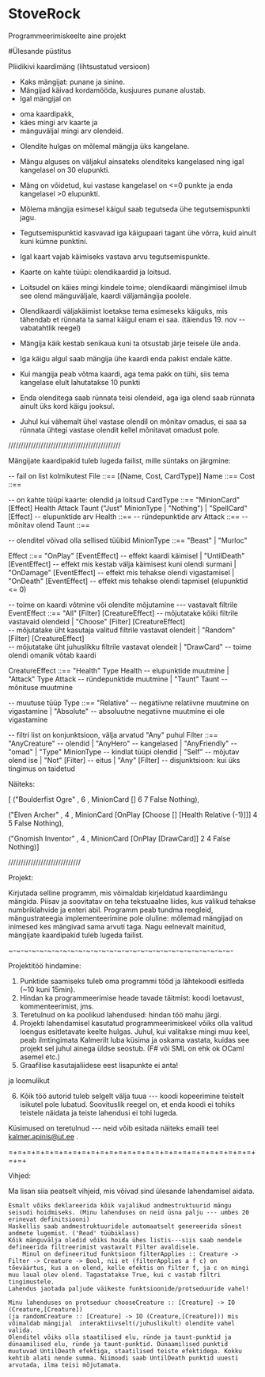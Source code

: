 StoveRock
=========

Programmeerimiskeelte aine projekt

#Ülesande püstitus

Pliidikivi kaardimäng (lihtsustatud versioon)

* Kaks mängijat: punane ja sinine.
* Mängijad käivad kordamööda, kusjuures punane alustab.
* Igal mängijal on
- oma kaardipakk,
- käes mingi arv kaarte ja
- mänguväljal mingi arv olendeid.

* Olendite hulgas on mõlemal mängija üks kangelane.
* Mängu alguses on väljakul ainsateks olenditeks kangelased 
ning igal kangelasel on 30 elupunkti.
* Mäng on võidetud, kui vastase kangelasel on <=0 punkte ja 
enda kangelasel >0 elupunkti.

* Mõlema mängija esimesel käigul saab tegutseda ühe tegutsemispunkti jagu.
* Tegutsemispunktid kasvavad iga käigupaari tagant ühe võrra, kuid ainult 
kuni kümne punktini.

* Igal kaart vajab käimiseks vastava arvu tegutsemispunkte. 
* Kaarte on kahte tüüpi: olendikaardid ja loitsud.
* Loitsudel on käies mingi kindele toime; olendikaardi mängimisel ilmub see 
olend mänguväljale, kaardi väljamängija poolele.

* Olendikaardi väljakäimist loetakse tema esimeseks käiguks, mis tähendab et rünnata ta samal käigul enam ei saa. (täiendus 19. nov -- vabatahtlik reegel)

* Mängija käik kestab senikaua kuni ta otsustab järje teisele üle anda.
* Iga käigu algul saab mängija ühe kaardi enda pakist endale kätte.
* Kui mangija peab võtma kaardi, aga tema pakk on tühi, siis tema kangelase elult lahutatakse 10 punkti
* Enda olenditega saab rünnata teisi olendeid, aga iga olend saab rünnata
ainult üks kord käigu jooksul.
* Juhul kui vähemalt ühel vastase olendil on mõnitav omadus, ei saa sa rünnata 
ühtegi vastase olendit kellel mõnitavat omadust pole.

/////////////////////////////////////////////


Mängijate kaardipakid tuleb lugeda failist, mille süntaks on järgmine:

-- fail on list kolmikutest
File ::== [(Name, Cost, CardType)] 
Name ::== <String>
Cost ::== <Int>

-- on kahte tüüpi kaarte: olendid ja loitsud
CardType ::== "MinionCard" [Effect] Health Attack Taunt ("Just" MinionType | "Nothing")
           |  "SpellCard" [Effect]
-- elupunktide arv
Health ::== <Int>
-- ründepunktide arv
Attack ::== <Int>
-- mõnitav olend
Taunt ::== <Bool>

-- olenditel võivad olla sellised tüübid
MinionType ::== "Beast" | "Murloc"

Effect ::== "OnPlay"     [EventEffect]  -- effekt kaardi käimisel
         |  "UntilDeath" [EventEffect]  -- effekt mis kestab välja käimisest kuni olendi surmani
         |  "OnDamage"   [EventEffect]  -- effekt mis tehakse olendi vigastamisel
         |  "OnDeath"    [EventEffect]  -- effekt mis tehakse olendi tapmisel (elupunktid <= 0)


-- toime on kaardi võtmine või olendite mõjutamine --- vastavalt filtrile
EventEffect ::== "All" [Filter] [CreatureEffect] 
                             -- mõjutatake kõiki filtrile vastavaid olendeid
               | "Choose" [Filter] [CreatureEffect]       
                             -- mõjutatake üht kasutaja valitud filtrile vastavat olendeit
               | "Random" [Filter] [CreatureEffect]       
                             -- mõjutatake üht juhuslikku filtrile vastavat olendeit
               | "DrawCard"  -- toime olendi omanik võtab kaardi


CreatureEffect ::== "Health" Type Health  -- elupunktide muutmine
                 |  "Attack" Type Attack  -- ründepunktide muutmine
                 |  "Taunt" Taunt         -- mõnituse muutmine

-- muutuse tüüp
Type ::== "Relative" -- negatiivne relatiivne muutmine on vigastamine 
        | "Absolute" -- absoluutne negatiivne muutmine ei ole vigastamine

-- filtri list on konjunktsioon, välja arvatud "Any" puhul
Filter ::== "AnyCreature"     -- olendid
          | "AnyHero"         -- kangelased
          | "AnyFriendly"     -- "omad" 
          | "Type" MinionType -- kindlat tüüpi olendid
          | "Self"            -- mõjutav olend ise
          | "Not" [Filter]    -- eitus
          | "Any" [Filter]    -- disjunktsioon: kui üks tingimus on taidetud


Näiteks:

[ ("Boulderfist Ogre"
, 6
, MinionCard [] 6 7 False Nothing),

("Elven Archer"
, 4
, MinionCard [OnPlay [Choose [] [Health Relative (-1)]]] 4 5 False Nothing),

("Gnomish Inventor"
, 4
, MinionCard [OnPlay [DrawCard]] 2 4 False Nothing)]


\/\/\/\/\/\/\/\/\/\/\/\/\/\/\/\/\/\/\/\/\/\/\/\/\/\/\/\/\/

Projekt:

Kirjutada selline programm, mis võimaldab kirjeldatud kaardimängu mängida.
Piisav ja soovitatav on teha tekstuaalne liides, kus valikud tehakse numbriklahvide ja enteri abil.
Programm peab tundma reegleid, mängustrateegia implementeerimine pole oluline: 
mõlemad mängijad on inimesed kes mängivad sama arvuti taga.
Nagu eelnevalt mainitud, mängijate kaardipakid tuleb lugeda failist.

~-~-~-~-~-~-~-~-~-~-~-~-~-~-~-~-~-~-~-~-~-~-~-~-~-~-~-~-~-

Projektitöö hindamine:

1) Punktide saamiseks tuleb oma programmi tööd ja lähtekoodi esitleda (~10 kuni 15min).
2) Hindan ka programmeerimise heade tavade täitmist: koodi loetavust, kommenteerimist, jms.
3) Teretulnud on ka poolikud lahendused: hindan töö mahu järgi.
4) Projekti lahendamisel kasutatud programmeerimiskeel võiks olla valitud loengus esitletavate keelte hulgas. Juhul, kui valitakse mingi muu keel, peab ilmtingimata Kalmerilt luba küsima ja oskama vastata, kuidas see projekt sel juhul ainega üldse seostub. (F# või SML on ehk ok OCaml asemel etc.)
5) Graafilise kasutajaliidese eest lisapunkte ei anta!

ja loomulikut

6) Kõik töö autorid tuleb selgelt välja tuua --- koodi kopeerimine teistelt isikutel pole lubatud.
Soovituslik reegel on, et enda koodi ei tohiks teistele näidata ja teiste lahendusi ei tohi lugeda.


Küsimused on teretulnud --- neid võib esitada näiteks emaili teel kalmer.apinis@ut.ee .


=+=+=+=+=+=+=+=+=+=+=+=+=+=+=+=+=+=+=+=+=+=+=+=+=+=+=+=+=+

Vihjed:

Ma lisan siia peatselt vihjeid, mis võivad sind ülesande lahendamisel aidata.

    Esmalt võiks deklareerida kõik vajalikud andmestruktuurid mängu seisudi hoidmiseks. (Minu lahenduses on neid üsna palju --- umbes 20 erinevat definitsiooni)
    Haskellis saab andmestruktuuridele automaatselt genereerida sõnest andmete lugemist. ('Read' tüübiklass) 
    Kõik mänguvälja oledid võiks hoida ühes listis---siis saab nendele defineerida filtreerimist vastavalt Filter avaldisele.
        Minul on defineeritud funktsioon filterApplies :: Creature -> Filter -> Creature -> Bool, nii et (filterApplies a f c) on tõeväärtus, kus a on olend, kelle efektis on filter f, ja c on mingi muu laual olev olend. Tagastatakse True, kui c vastab filtri tingimustele.
    Lahendus jaotada paljude väikeste funktsioonide/protseduuride vahel!

    Minu lahenduses on protseduur chooseCreature :: [Creature] -> IO (Creature,[Creature]) 
    (ja randomCreature :: [Creature] -> IO (Creature,[Creature])) mis võimaldab mängijal  interaktiivselt(/juhuslikult) olendite vahel valida.
    Olenditel võiks olla staatilised elu, ründe ja taunt-punktid ja dünaamilised elu, ründe ja taunt-punktid. Dünaamilised punktid muutuvad UntilDeath efektiga, staatilised teiste efektidega. Kokku kehtib alati nende summa. Niimoodi saab UntilDeath punktid uuesti arvutada, ilma teisi mõjutamata. 

